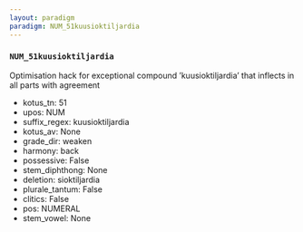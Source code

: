 ```yaml
---
layout: paradigm
paradigm: NUM_51kuusioktiljardia
---
```

### ` NUM_51kuusioktiljardia `

Optimisation hack for exceptional compound ’kuusioktiljardia’ that inflects in all parts with agreement
* kotus_tn: 51
* upos: NUM
* suffix_regex: kuusioktiljardia
* kotus_av: None
* grade_dir: weaken
* harmony: back
* possessive: False
* stem_diphthong: None
* deletion: sioktiljardia
* plurale_tantum: False
* clitics: False
* pos: NUMERAL
* stem_vowel: None
